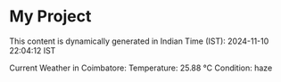 # My Project

This content is dynamically generated in Indian Time (IST): 2024-11-10 22:04:12 IST


Current Weather in Coimbatore:
Temperature: 25.88 °C
Condition: haze
